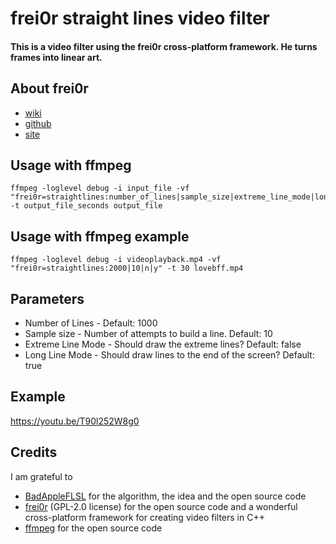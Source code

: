 # frei0r straight lines video filter
#### This is a video filter using the frei0r cross-platform framework. He turns frames into linear art.
## About frei0r
- [wiki](https://en.wikipedia.org/wiki/Frei0r)
- [github](https://github.com/dyne/frei0r)
- [site](https://frei0r.dyne.org/)
## Usage with ffmpeg
```
ffmpeg -loglevel debug -i input_file -vf "frei0r=straightlines:number_of_lines|sample_size|extreme_line_mode|long_line_mode" -t output_file_seconds output_file
```
## Usage with ffmpeg example
```
ffmpeg -loglevel debug -i videoplayback.mp4 -vf "frei0r=straightlines:2000|10|n|y" -t 30 lovebff.mp4
```
## Parameters

- Number of Lines - Default: 1000
- Sample size - Number of attempts to build a line. Default: 10
- Extreme Line Mode - Should draw the extreme lines? Default: false
- Long Line Mode - Should draw lines to the end of the screen? Default: true

## Example
https://youtu.be/T90l252W8g0

## Credits
I am grateful to 
- [BadAppleFLSL](https://github.com/CameronChoy/BadAppleFLSL) for the algorithm, the idea and the open source code
- [frei0r](https://frei0r.dyne.org/) (GPL-2.0 license) for the open source code and a wonderful cross-platform framework for creating video filters in C++
- [ffmpeg](https://www.ffmpeg.org/) for the open source code